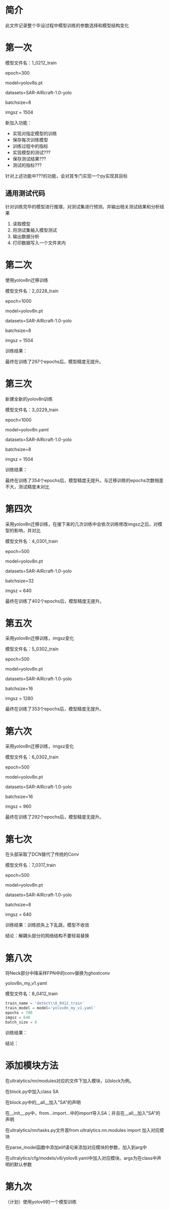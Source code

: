 # 简介
此文件记录整个毕设过程中模型训练的参数选择和模型结构变化

# 第一次
模型文件名：1_0212_train

epoch=300

model=yolov8s.pt

datasets=SAR-AIRcraft-1.0-yolo

batchsize=8

imgsz = 1504


新加入功能：
- 实现对指定模型的训练
- 保存每次训练模型
- 训练过程中的指标
- 实现模型的测试???
- 保存测试结果???
- 测试的指标???

针对上述功能中???的功能，会对其专门实现一个py实现其目标

## 通用测试代码

针对训练完毕的模型进行推理，对测试集进行预测，并输出相关测试结果和分析结果

1. 读取模型
2. 将测试集输入模型测试
3. 输出数据分析
4. 打印数据写入一个文件夹内

# 第二次
使用yolov8n迁移训练

模型文件名：2_0228_train

epoch=1000

model=yolov8n.pt

datasets=SAR-AIRcraft-1.0-yolo

batchsize=8

imgsz = 1504

训练结果：

最终在训练了297个epochs后，模型精度无提升。

# 第三次
新建全新的yolov8n训练

模型文件名：3_0229_train

epoch=1000

model=yolov8n.yaml

datasets=SAR-AIRcraft-1.0-yolo

batchsize=8

imgsz = 1504

训练结果：

最终在训练了354个epochs后，模型精度无提升。与迁移训练的epochs次数相差不大，测试精度未对比

# 第四次
采用yolov8n迁移训练，在接下来的几次训练中会依次训练修改imgsz之后，对模型的影响，并对比

模型文件名：4_0301_train

epoch=500

model=yolov8n.pt

datasets=SAR-AIRcraft-1.0-yolo

batchsize=32

imgsz = 640

最终在训练了402个epochs后，模型精度无提升。

# 第五次
采用yolov8n迁移训练，imgsz变化

模型文件名：5_0302_train

epoch=500

model=yolov8n.pt

datasets=SAR-AIRcraft-1.0-yolo

batchsize=16

imgsz = 1280

最终在训练了353个epochs后，模型精度无提升。

# 第六次
采用yolov8n迁移训练，imgsz变化

模型文件名：6_0302_train

epoch=500

model=yolov8n.pt

datasets=SAR-AIRcraft-1.0-yolo

batchsize=16

imgsz = 960

最终在训练了292个epochs后，模型精度无提升。

# 第七次
在头部采取了DCN替代了传统的Conv

模型文件名：7_0317_train

epoch=500

model=yolov8n.pt

datasets=SAR-AIRcraft-1.0-yolo

batchsize=8

imgsz = 640

训练结果：训练损失上下乱跳，模型不收敛

结论：解耦头部分的网络结构不要轻易替换

# 第八次
将Neck部分中降采样FPN中的conv替换为ghostconv

yolov8n_my_v1.yaml

模型文件名：8_0412_train
```python
train_name = 'detect\\8_0412_train'
train_model = model='yolov8n_my_v1.yaml'
epochs = 700
imgsz = 640
batch_size = 8
```

训练结果：

结论：


# 添加模块方法
在ultralytics/nn/modules对应的文件下加入模块，以block为例。

在block.py中加入class SA

在block.py中的__all__加入"SA"的声明

在__init__.py中，from...import...中的import导入SA；并且在__all__加入"SA"的声明

在ultralytics/nn/tasks.py文件首from ultralytics.nn.modules import 加入对应模块

在parse_model函数中添加elif语句来添加对应模块的参数，加入到arg中

在ultralytics/cfg/models/v8/yolov8.yaml中加入对应模块。args为在class中声明的默认参数

# 第九次
（计划）使用yolov9的一个模型训练
